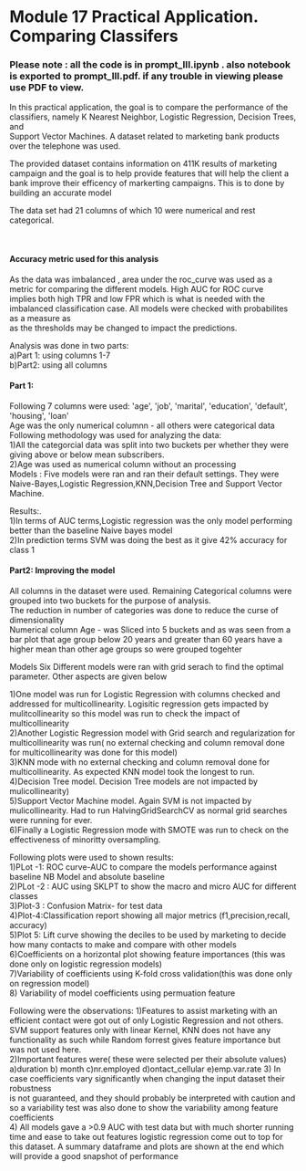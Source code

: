 # Module 17 Practical Application. Comparing Classifers

### Please note : all the code is in prompt_III.ipynb . also notebook is exported to prompt_III.pdf. if any trouble in viewing please use PDF to view.


 In this practical application, the goal is to compare the performance of the classifiers, namely K Nearest Neighbor, Logistic Regression, Decision Trees, and <br /> Support Vector Machines. A dataset related to marketing bank products over the telephone was used. <br />
 
 The provided dataset contains information on 411K results of marketing campaign and the goal is to help provide features that will help the client a bank improve their efficency of markerting campaigns. This is to done by building an accurate model <br />

The data set had 21 columns of which 10 were numerical and rest categorical. <br />
<p>&nbsp;</p>

#### Accuracy metric used for this analysis <br />
As the data was imbalanced , area under the roc_curve was used as a metric for comparing the different models. High AUC for ROC curve <br />
implies both high TPR and low FPR which is what is needed with the imbalanced classification case. All models were checked with probabilites as a measure as<br />
as the thresholds may be changed to impact the predictions.

Analysis was done in two parts:<br />
a)Part 1: using columns 1-7 <br />
b)Part2: using all columns <br />


#### Part 1: 
Following 7 columns were used:
'age', 'job', 'marital', 'education', 'default', 'housing', 'loan' <br />
Age was the only numerical columnn - all others were categorical data <br />
Following methodology was used for analyzing the data: <br />
1)All the categorcial data was split into two buckets per whether they were giving above or below mean subscribers. <br />
2)Age was used as numerical column without an processing <br />
Models :
Five models were ran and ran their default settings. They were Naive-Bayes,Logistic Regression,KNN,Decision Tree and Support Vector Machine.<br />
                                   
Results:.<br />
1)In terms of AUC terms,Logistic regression was the only model performing better than the baseline Naive bayes model<br />
 2)In prediction terms SVM was doing the best as it give 42% accuracy for class 1<br />


#### Part2: Improving the model <br />

All columns in the dataset were used. Remaining Categorical columns were  grouped into two buckets for the purpose of analysis. <br />
The reduction in number of categories was done to reduce the curse of dimensionality <br />
Numerical column Age - was Sliced into 5 buckets and as was seen from a bar plot that age group below 20 years and greater than 60 years have a higher mean than other age groups so were grouped togehter<br />

Models
Six Different models were ran with grid serach to find the optimal parameter. Other aspects are given below <br /> 

1)One model was run for Logistic Regression with columns checked and addressed for multicollinearity. Logisitic regression gets impacted by mulitcollinearity so this model was run to check the impact of multicollinearity<br />
2)Another Logistic Regression model with Grid search and regularization for multicollinearity was run( no external checking and column removal done for multicollinearity was done for this model) <br />
3)KNN mode with  no external checking and column removal done for multicollinearity. As expected KNN model took the longest to run.<br />
4)Decision Tree model. Decision Tree models are not impacted by mulicollinearity)<br />
5)Support Vector Machine model. Again SVM is not impacted by mulicollinearity. Had to run HalvingGridSearchCV as normal grid searches were running for ever. <br />
6)Finally a Logistic Regression mode with SMOTE was run to check on the effectiveness of minoritty oversampling. <br />


Following plots were used to shown results: <br />
1)PLot -1: ROC curve-AUC to compare the models performance against baseline NB Model and absolute baseline<br />
2)PLot -2 : AUC using SKLPT to show the macro and micro AUC for different classes <br />
3)Plot-3 : Confusion Matrix- for test data<br />
4)Plot-4:Classification report showing all major metrics (f1,precision,recall, accuracy)<br />
5)Plot 5: Lift curve showing the deciles to be used by marketing to decide how many contacts to make and compare with other models<br />
6)Coefficients on a horizontal plot showing feature importances (this was done only on logistic regression models)<br />
7)Variability of coefficients using K-fold cross validation(this was done only on regression model)<br />
8) Variability of model coefficients using permuation feature <br />

Following were the observations:
1)Features to assist marketing with an efficient contact were got out of only Logistic Regression and not others. SVM support features only with linear Kernel, KNN does not have any functionality as such while Random forrest gives feature importance but was not used here.<br />
2)Important features were( these were selected per their absolute values)<br />
a)duration
b) month
c)nr.employed
d)ontact_cellular
e)emp.var.rate
3) In case coefficients vary significantly when changing the input dataset their robustness <br />
is not guaranteed, and they should probably be interpreted with caution and so a variability test was also done to show the variability among feature <br />
 coefficients<br />
4) All models gave a >0.9 AUC with test data but with much shorter running time and ease to take out features logistic regression come out to top for this dataset.
A summary dataframe and plots are shown at the end which will provide a good snapshot of performance  <br />

                            
                                   
                                   
                                   
